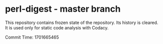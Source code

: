 # perl-digest - master branch

This repository contains frozen state of the repository.
Its history is cleared. It is used only for static code
analysis with Codacy.

Commit Time: 1701665465